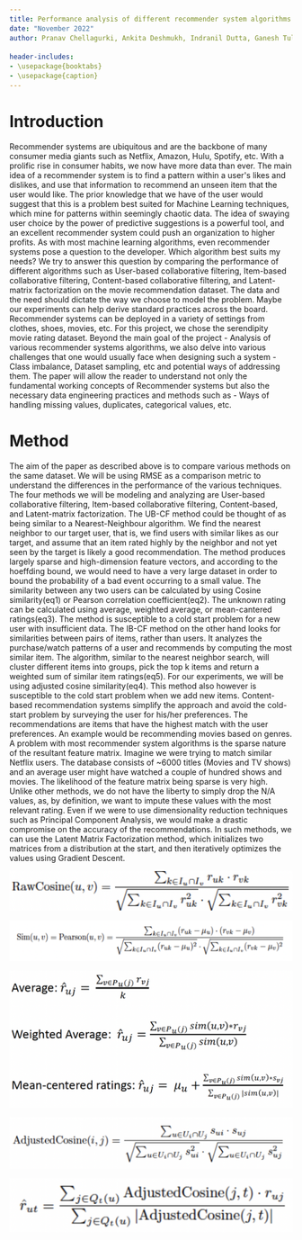 ```yaml
---
title: Performance analysis of different recommender system algorithms on movie dataset.
date: "November 2022"
author: Pranav Chellagurki, Ankita Deshmukh, Indranil Dutta, Ganesh Tulshibagwale

header-includes: 
- \usepackage{booktabs}
- \usepackage{caption}
---
```


  
  

# Introduction

Recommender systems are ubiquitous and are the backbone of many consumer media giants such as Netflix, Amazon, Hulu, Spotify, etc. With a prolific rise in consumer habits, we now have more data than ever. The main idea of a recommender system is to find a pattern within a user's likes and dislikes, and use that information to recommend an unseen item that the user would like. The prior knowledge that we have of the user would suggest that this is a problem best suited for Machine Learning techniques, which mine for patterns within seemingly chaotic data. The idea of swaying user choice by the power of predictive suggestions is a powerful tool, and an excellent recommender system could push an organization to higher profits. As with most machine learning algorithms, even recommender systems pose a question to the developer. Which algorithm best suits my needs? We try to answer this question by comparing the performance of different algorithms such as User-based collaborative filtering, Item-based collaborative filtering, Content-based collaborative filtering, and Latent-matrix factorization on the movie recommendation dataset. The data and the need should dictate the way we choose to model the problem. Maybe our experiments can help derive standard practices across the board. Recommender systems can be deployed in a variety of settings from clothes, shoes, movies, etc. For this project, we chose the serendipity movie rating dataset. Beyond the main goal of the project - Analysis of various recommender systems algorithms, we also delve into various challenges that one would usually face when designing such a system - Class imbalance, Dataset sampling, etc and potential ways of addressing them. The paper will allow the reader to understand not only the fundamental working concepts of Recommender systems but also the necessary data engineering practices and methods such as - Ways of handling missing values, duplicates, categorical values, etc.

  
  
  

# Method

The aim of the paper as described above is to compare various methods on the same dataset. We will be using RMSE as a comparison metric to understand the differences in the performance of the various techniques. The four methods we will be modeling and analyzing are User-based collaborative filtering, Item-based collaborative filtering, Content-based, and Latent-matrix factorization. The UB-CF method could be thought of as being similar to a Nearest-Neighbour algorithm. We find the nearest neighbor to our target user, that is, we find users with similar likes as our target, and assume that an item rated highly by the neighbor and not yet seen by the target is likely a good recommendation. The method produces largely sparse and high-dimension feature vectors, and according to the hoeffding bound, we would need to have a very large dataset in order to bound the probability of a bad event occurring to a small value. The similarity between any two users can be calculated by using Cosine similarity(eq1) or Pearson correlation coefficient(eq2). The unknown rating can be calculated using average, weighted average, or mean-cantered ratings(eq3). The method is susceptible to a cold start problem for a new user with insufficient data. The IB-CF method on the other hand looks for similarities between pairs of items, rather than users. It analyzes the purchase/watch patterns of a user and recommends by computing the most similar item. The algorithm, similar to the nearest neighbor search, will cluster different items into groups, pick the top k items and return a weighted sum of similar item ratings(eq5). For our experiments, we will be using adjusted cosine similarity(eq4). This method also however is susceptible to the cold start problem when we add new items. Content-based recommendation systems simplify the approach and avoid the cold-start problem by surveying the user for his/her preferences. The recommendations are items that have the highest match with the user preferences. An example would be recommending movies based on genres. A problem with most recommender system algorithms is the sparse nature of the resultant feature matrix. Imagine we were trying to match similar Netflix users. The database consists of ~6000 titles (Movies and TV shows) and an average user might have watched a couple of hundred shows and movies. The likelihood of the feature matrix being sparse is very high. Unlike other methods, we do not have the liberty to simply drop the N/A values, as, by definition, we want to impute these values with the most relevant rating. Even if we were to use dimensionality reduction techniques such as Principal Component Analysis, we would make a drastic compromise on the accuracy of the recommendations. In such methods, we can use the Latent Matrix Factorization method, which initializes two matrices from a distribution at the start, and then iteratively optimizes the values using Gradient Descent. 


  
![Equation 1](Images/eq1.png)

![Equation 2](Images/eq2.png)

![Equation 3](Images/eq3.png)

![Equation 4](Images/eq4.png)

![Equation 5](Images/eq5.png)

